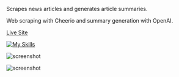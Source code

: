 Scrapes news articles and generates article summaries.

Web scraping with Cheerio and summary generation with OpenAI.

[Live Site](https://news-scraper-yhkw.onrender.com)

[![My Skills](https://skillicons.dev/icons?i=react,nodejs,express)](https://skillicons.dev)

![screenshot](https://github.com/devwinston/news-scraper/assets/168418637/8516eacb-20da-4aa2-a48e-a0154ea417b3)

![screenshot](https://github.com/devwinston/news-scraper/assets/168418637/7c978729-5cd7-4957-a982-1886bd25c3fa)
